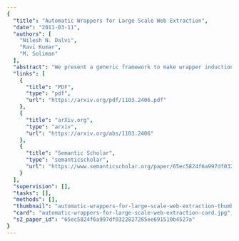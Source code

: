 ```yaml
---
{
  "title": "Automatic Wrappers for Large Scale Web Extraction",
  "date": "2011-03-11",
  "authors": [
    "Nilesh N. Dalvi",
    "Ravi Kumar",
    "M. Soliman"
  ],
  "abstract": "We present a generic framework to make wrapper induction algorithms tolerant to noise in the training data. This enables us to learn wrappers in a completely unsupervised manner from automatically and cheaply obtained noisy training data, e.g., using dictionaries and regular expressions. By removing the site-level supervision that wrapper-based techniques require, we are able to perform information extraction at web-scale, with accuracy unattained with existing unsupervised extraction techniques. Our system is used in production at Yahoo! and powers live applications.",
  "links": [
    {
      "title": "PDF",
      "type": "pdf",
      "url": "https://arxiv.org/pdf/1103.2406.pdf"
    },
    {
      "title": "arXiv.org",
      "type": "arxiv",
      "url": "https://arxiv.org/abs/1103.2406"
    },
    {
      "title": "Semantic Scholar",
      "type": "semanticscholar",
      "url": "https://www.semanticscholar.org/paper/65ec5824f6a997df0322827285ee691510b4527a"
    }
  ],
  "supervision": [],
  "tasks": [],
  "methods": [],
  "thumbnail": "automatic-wrappers-for-large-scale-web-extraction-thumb.jpg",
  "card": "automatic-wrappers-for-large-scale-web-extraction-card.jpg",
  "s2_paper_id": "65ec5824f6a997df0322827285ee691510b4527a"
}
---
```


